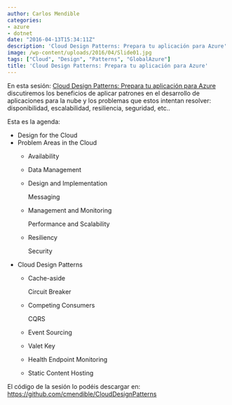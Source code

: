 ```yaml
---
author: Carlos Mendible
categories:
- azure
- dotnet
date: "2016-04-13T15:34:11Z"
description: 'Cloud Design Patterns: Prepara tu aplicación para Azure'
image: /wp-content/uploads/2016/04/Slide01.jpg
tags: ["Cloud", "Design", "Patterns", "GlobalAzure"]
title: 'Cloud Design Patterns: Prepara tu aplicación para Azure'
---
```

En esta sesión: <a href="https://channel9.msdn.com/Events/Microsoft-Spain-Events/Global-Azure-BootCamp-2016/Patrones-de-Diseo-Cloud-Prepara-tu-aplicacin-para-Azure" target="_blank">Cloud Design Patterns: Prepara tu aplicación para Azure</a> discutiremos los beneficios de aplicar patrones en el desarrollo de aplicaciones para la nube y los problemas que estos intentan resolver: disponibilidad, escalabilidad, resiliencia, seguridad, etc..

Esta es la agenda:

  * Design for the Cloud
  * Problem Areas in the Cloud 
      * Availability
      * Data Management
      * Design and Implementation
  
        Messaging
      * Management and Monitoring
  
        Performance and Scalability
      * Resiliency
  
        Security
  * Cloud Design Patterns 
      * Cache-aside
  
        Circuit Breaker
      * Competing Consumers
  
        CQRS
      * Event Sourcing
      * Valet Key
      * Health Endpoint Monitoring
      * Static Content Hosting

El código de la sesión lo podéis descargar en: <a href="https://github.com/cmendible/CloudDesignPatterns" target="_blank">https://github.com/cmendible/CloudDesignPatterns</a>